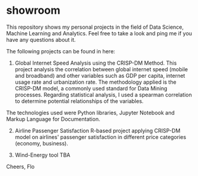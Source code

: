 # showroom
This repository shows my personal projects in the field of Data Science, Machine Learning and Analytics.
Feel free to take a look and ping me if you have any questions about it.

The following projects can be found in here:

1. Global Internet Speed Analysis using the CRISP-DM Method.
This project analysis the correlation between global internet speed (mobile and broadband) and other variables such as GDP per capita, internet usage rate and urbanization rate. The methodology applied is the CRISP-DM model, a commonly used standard for Data Mining processes. Regarding statistical analysis, I used a spearman correlation to determine potential relationships of the variables.

The technologies used were Python libraries, Jupyter Notebook and Markup Language for Documentation.

2. Airline Passenger Satisfaction
R-based project applying CRISP-DM model on airlines' passenger satisfaction in different price categories (economy, business).

3. Wind-Energy tool
TBA

Cheers,
Flo
